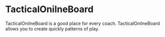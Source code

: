 # TacticalOnilneBoard
TacticalOnilneBoard is a good place for every coach. TacticalOnilneBoard allows you to create quickly patterns of play.
